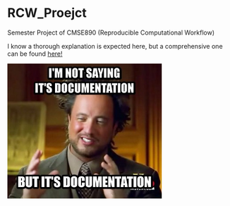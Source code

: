 # RCW_Proejct
Semester Project of CMSE890 (Reproducible Computational Workflow)

I know a thorough explanation is expected here, but a comprehensive one can be found [here!](https://armankhoshnevis.github.io/RCW_Proejct/)

![Alt Text](doc.jpg)